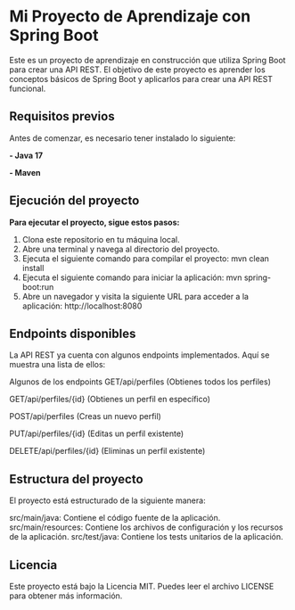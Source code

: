 # **Mi Proyecto de Aprendizaje con Spring Boot**

Este es un proyecto de aprendizaje en construcción que utiliza Spring Boot para crear una API REST. El objetivo de este proyecto es aprender los conceptos básicos de Spring Boot y aplicarlos para crear una API REST funcional.

## **Requisitos previos**

Antes de comenzar, es necesario tener instalado lo siguiente:

**- Java 17**

**- Maven**

## **Ejecución del proyecto**

**Para ejecutar el proyecto, sigue estos pasos:**

1. Clona este repositorio en tu máquina local.
2. Abre una terminal y navega al directorio del proyecto.
3. Ejecuta el siguiente comando para compilar el proyecto: mvn clean install
4. Ejecuta el siguiente comando para iniciar la aplicación: mvn spring-boot:run
5. Abre un navegador y visita la siguiente URL para acceder a la aplicación: http://localhost:8080

## **Endpoints disponibles**

La API REST ya cuenta con algunos endpoints implementados. Aquí se muestra una lista de ellos:

Algunos de los endpoints
GET/api/perfiles  (Obtienes todos los perfiles)

GET/api/perfiles/{id}  (Obtienes un perfil en específico)

POST/api/perfiles  (Creas un nuevo perfil)

PUT/api/perfiles/{id}  (Editas un perfil existente)

DELETE/api/perfiles/{id}  (Eliminas un perfil existente)


## **Estructura del proyecto**

El proyecto está estructurado de la siguiente manera:

src/main/java: Contiene el código fuente de la aplicación.
src/main/resources: Contiene los archivos de configuración y los recursos de la aplicación.
src/test/java: Contiene los tests unitarios de la aplicación.

## **Licencia**
Este proyecto está bajo la Licencia MIT. Puedes leer el archivo LICENSE para obtener más información.
